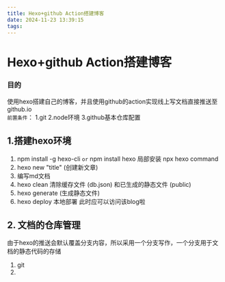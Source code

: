 ```yaml
---
title: Hexo+github Action搭建博客
date: 2024-11-23 13:39:15
tags:
---
```

# Hexo+github Action搭建博客
### 目的
使用hexo搭建自己的博客，并且使用github的action实现线上写文档直接推送至github.io  
`前置条件`：
1.git
2.node环境
3.github基本仓库配置
## 1.搭建hexo环境

1.   npm install -g hexo-cli `or` npm install hexo 局部安装 npx hexo command
2. hexo new "title" (创建新文章) 
3. 编写md文档  
4. hexo clean 清除缓存文件 (db.json) 和已生成的静态文件 (public)    
6. hexo generate (生成静态文件)  
7. hexo deploy  本地部署
此时应可以访问该blog啦
## 2. 文档的仓库管理
由于hexo的推送会默认覆盖分支内容，所以采用一个分支写作，一个分支用于文档的静态代码的存储  
1. git
2. 
